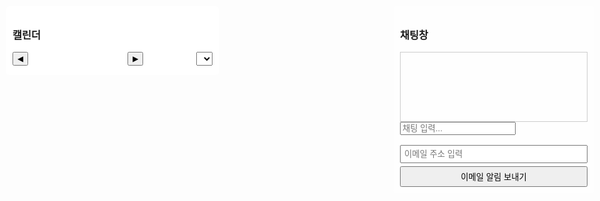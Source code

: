 
<!DOCTYPE html>
<html lang="ko">
<head>
  <meta charset="UTF-8" />
  <meta name="viewport" content="width=device-width, initial-scale=1.0"/>
  <title>3D 캐릭터 HUD 인터페이스 & 달력 & 이메일 알림</title>
  <style>
    body {
      margin: 0;
      font-family: Arial, sans-serif;
      overflow: hidden;
    }
    /* 오른쪽 HUD: 채팅창 + 이메일 알림 */
    #right-hud {
      position: absolute;
      top: 10px;
      right: 10px;
      padding: 10px;
      background: rgba(255,255,255,0.8);
      border-radius: 5px;
      z-index: 20;
      width: 300px;
    }
    /* 왼쪽 HUD: 달력 UI */
    #left-hud {
      position: absolute;
      top: 10px;
      left: 10px;
      padding: 10px;
      background: rgba(255,255,255,0.9);
      border-radius: 5px;
      z-index: 20;
      width: 320px;
      max-height: 90vh;
      overflow-y: auto;
    }
    /* 달력 UI 스타일 */
    #calendar-container { margin-top: 10px; }
    #calendar-header {
      display: flex;
      align-items: center;
      justify-content: space-between;
      margin-bottom: 5px;
    }
    #calendar-header button {
      padding: 2px 6px;
      font-size: 12px;
    }
    #month-year-label {
      font-weight: bold;
      font-size: 14px;
    }
    #year-select {
      font-size: 12px;
      padding: 2px;
      margin-left: 5px;
    }
    #calendar-grid {
      display: grid;
      grid-template-columns: repeat(7, 1fr);
      gap: 2px;
    }
    #calendar-grid div {
      border: 1px solid #ccc;
      min-height: 40px;
      font-size: 12px;
      padding: 2px;
      position: relative;
      cursor: pointer;
    }
    #calendar-grid div:hover {
      background: #f0f0f0;
    }
    .day-number {
      position: absolute;
      top: 2px;
      left: 2px;
      font-weight: bold;
    }
    .event {
      margin-top: 18px;
      font-size: 10px;
      color: #333;
      overflow: hidden;
      text-overflow: ellipsis;
      white-space: nowrap;
    }
    /* 채팅 로그 */
    #chat-log {
      height: 100px;
      overflow-y: scroll;
      border: 1px solid #ccc;
      padding: 5px;
      margin-top: 10px;
    }
    /* 3D 캔버스 */
    #canvas {
      position: absolute;
      width: 100%;
      height: 100%;
      z-index: 1;
    }
  </style>

  <!-- EmailJS 라이브러리 (프론트엔드에서 이메일 전송용) -->
  <script type="text/javascript" src="https://cdn.jsdelivr.net/npm/emailjs-com@3/dist/email.min.js"></script>
  <script type="text/javascript">
    // EmailJS 초기화 – (Public Key를 본인 것으로 교체)
    (function() {
      emailjs.init("3YFtNo1im0qkWpUDE"); 
    })();

    // 사용자가 입력한 이메일 주소로 알림 메일 전송 함수
    function sendEmailPush() {
      const userEmail = document.getElementById('user-email').value.trim();
      if (!userEmail) {
        alert("이메일 주소를 입력해주세요.");
        return;
      }
      const templateParams = {
        to_email: userEmail,
        subject: "푸시 알림",
        message: "이것은 프론트엔드에서 전송한 이메일 알림입니다."
      };
      // Service ID와 Template ID를 본인 값으로 교체
      emailjs.send("service_vrwj82e", "template_lmj9j1t", templateParams)
        .then(function(response) {
          alert("이메일이 전송되었습니다!");
        }, function(error) {
          alert("이메일 전송에 실패했습니다: " + JSON.stringify(error));
        });
    }
  </script>
</head>
<body>
  <!-- 오른쪽 HUD: 채팅창 및 이메일 알림 입력 -->
  <div id="right-hud">
    <h3>채팅창</h3>
    <div id="chat-log"></div>
    <input type="text" id="chat-input" placeholder="채팅 입력..." />
    <br/><br/>
    <!-- 이메일 알림 전송 입력 필드와 버튼 -->
    <input type="email" id="user-email" placeholder="이메일 주소 입력"
           style="width: 100%; padding: 5px; margin-bottom: 5px;" />
    <button onclick="sendEmailPush()" style="width: 100%; padding: 5px;">
      이메일 알림 보내기
    </button>
  </div>

  <!-- 왼쪽 HUD: 달력 UI -->
  <div id="left-hud">
    <h3>캘린더</h3>
    <div id="calendar-container">
      <div id="calendar-header">
        <button id="prev-month">◀</button>
        <span id="month-year-label"></span>
        <button id="next-month">▶</button>
        <select id="year-select"></select>
      </div>
      <div id="calendar-grid"></div>
    </div>
  </div>

  <!-- 3D 캔버스 -->
  <canvas id="canvas"></canvas>

  <!-- Three.js 라이브러리 -->
  <script src="https://cdnjs.cloudflare.com/ajax/libs/three.js/r134/three.min.js"></script>
  <script>
    /* ====================================
       3D 씬 설정 (캐릭터, 배경, 날씨 효과 등)
    ==================================== */
    let currentWeather = "";

    const scene = new THREE.Scene();
    const camera = new THREE.PerspectiveCamera(
      75,
      window.innerWidth / window.innerHeight,
      0.1,
      1000
    );
    const renderer = new THREE.WebGLRenderer({
      canvas: document.getElementById("canvas"),
      alpha: true
    });
    renderer.setSize(window.innerWidth, window.innerHeight);
    camera.position.set(5, 5, 10);
    camera.lookAt(0, 0, 0);

    const directionalLight = new THREE.DirectionalLight(0xffffff, 1);
    directionalLight.position.set(5, 10, 7).normalize();
    scene.add(directionalLight);
    scene.add(new THREE.AmbientLight(0x333333));

    // 태양 객체
    const sunMaterial = new THREE.MeshStandardMaterial({
      color: 0xffcc00,
      emissive: 0xff9900,
      transparent: true,
      opacity: 0
    });
    const sun = new THREE.Mesh(
      new THREE.SphereGeometry(1.5, 64, 64),
      sunMaterial
    );
    scene.add(sun);

    // 달 객체
    const moonMaterial = new THREE.MeshStandardMaterial({
      color: 0xcccccc,
      emissive: 0x222222,
      transparent: true,
      opacity: 1
    });
    const moon = new THREE.Mesh(
      new THREE.SphereGeometry(1.2, 64, 64),
      moonMaterial
    );
    scene.add(moon);

    // 별, 반딧불 생성
    const stars = [];
    const fireflies = [];
    for (let i = 0; i < 100; i++) {
      const star = new THREE.Mesh(
        new THREE.SphereGeometry(0.03, 8, 8),
        new THREE.MeshBasicMaterial({ color: 0xffffff })
      );
      star.position.set((Math.random() - 0.5) * 50, (Math.random() - 0.5) * 30, -10);
      scene.add(star);
      stars.push(star);
    }
    for (let i = 0; i < 30; i++) {
      const firefly = new THREE.Mesh(
        new THREE.SphereGeometry(0.05, 8, 8),
        new THREE.MeshBasicMaterial({ color: 0xffff99 })
      );
      firefly.position.set((Math.random() - 0.5) * 20, (Math.random() - 0.5) * 10, -5);
      scene.add(firefly);
      fireflies.push(firefly);
    }

    // 고해상도 콩크리트 바닥 (Y = -2)
    const floorGeometry = new THREE.PlaneGeometry(200, 200, 128, 128);
    const floorMaterial = new THREE.MeshStandardMaterial({
      color: 0x808080,
      roughness: 1,
      metalness: 0
    });
    const floor = new THREE.Mesh(floorGeometry, floorMaterial);
    floor.rotation.x = -Math.PI / 2;
    floor.position.y = -2;
    scene.add(floor);

    // 배경 그룹 (빌딩, 집, 가로등)
    const backgroundGroup = new THREE.Group();
    scene.add(backgroundGroup);

    function createBuilding(width, height, depth, color) {
      const geometry = new THREE.BoxGeometry(width, height, depth);
      const material = new THREE.MeshStandardMaterial({
        color: color,
        roughness: 0.7,
        metalness: 0.1
      });
      return new THREE.Mesh(geometry, material);
    }

    function createHouse(width, height, depth, baseColor, roofColor) {
      const houseGroup = new THREE.Group();
      const base = new THREE.Mesh(
        new THREE.BoxGeometry(width, height, depth),
        new THREE.MeshStandardMaterial({ color: baseColor, roughness: 0.8 })
      );
      base.position.y = -2 + height / 2;
      houseGroup.add(base);

      const roof = new THREE.Mesh(
        new THREE.ConeGeometry(width * 0.8, height * 0.6, 4),
        new THREE.MeshStandardMaterial({ color: roofColor, roughness: 0.8 })
      );
      roof.position.y = -2 + height + (height * 0.6) / 2;
      roof.rotation.y = Math.PI / 4;
      houseGroup.add(roof);

      return houseGroup;
    }

    // 빌딩 배치 (5열×2행)
    for (let i = 0; i < 10; i++) {
      const width = Math.random() * 2 + 2;
      const height = Math.random() * 10 + 10;
      const depth = Math.random() * 2 + 2;
      const building = createBuilding(width, height, depth, 0x555555);
      const col = i % 5;
      const row = Math.floor(i / 5);
      const x = -20 + col * 10;
      const z = -15 - row * 10;
      building.position.set(x, -2 + height / 2, z);
      backgroundGroup.add(building);
    }

    // 집 배치 (1행, 캐릭터 뒤쪽, Z = -5)
    for (let i = 0; i < 5; i++) {
      const width = Math.random() * 2 + 3;
      const height = Math.random() * 2 + 3;
      const depth = Math.random() * 2 + 3;
      const house = createHouse(width, height, depth, 0xa0522d, 0x8b0000);
      const x = -10 + i * 10;
      const z = -5;
      house.position.set(x, 0, z);
      backgroundGroup.add(house);
    }

    // 단일 가로등: 캐릭터 바로 옆에 배치
    function createStreetlight() {
      const lightGroup = new THREE.Group();
      const pole = new THREE.Mesh(
        new THREE.CylinderGeometry(0.1, 0.1, 4, 8),
        new THREE.MeshBasicMaterial({ color: 0x333333 })
      );
      pole.position.y = 2;
      lightGroup.add(pole);

      const lamp = new THREE.Mesh(
        new THREE.SphereGeometry(0.2, 8, 8),
        new THREE.MeshBasicMaterial({ color: 0xffcc00 })
      );
      lamp.position.y = 4.2;
      lightGroup.add(lamp);

      const lampLight = new THREE.PointLight(0xffcc00, 1, 10);
      lampLight.position.set(0, 4.2, 0);
      lightGroup.add(lampLight);

      return lightGroup;
    }
    const characterStreetlight = createStreetlight();
    characterStreetlight.position.set(1, -2, 0);
    scene.add(characterStreetlight);

    // 날씨 효과 – 비
    let rainGroup = new THREE.Group();
    scene.add(rainGroup);
    function initRain() {
      const rainCount = 1000;
      const rainGeometry = new THREE.BufferGeometry();
      const positions = new Float32Array(rainCount * 3);
      for (let i = 0; i < rainCount; i++) {
        positions[i * 3] = Math.random() * 100 - 50;
        positions[i * 3 + 1] = Math.random() * 50;
        positions[i * 3 + 2] = Math.random() * 100 - 50;
      }
      rainGeometry.setAttribute("position", new THREE.BufferAttribute(positions, 3));
      const rainMaterial = new THREE.PointsMaterial({
        color: 0xaaaaee,
        size: 0.1,
        transparent: true,
        opacity: 0.6
      });
      const rainParticles = new THREE.Points(rainGeometry, rainMaterial);
      rainGroup.add(rainParticles);
    }
    initRain();
    rainGroup.visible = false;

    // 날씨 효과 – 구름 (하나의 구름)
    let houseCloudGroup = new THREE.Group();
    function createHouseCloud() {
      const cloud = new THREE.Group();
      const cloudMat = new THREE.MeshLambertMaterial({
        color: 0xffffff,
        transparent: true,
        opacity: 0.9
      });
      const sphere1 = new THREE.Mesh(new THREE.SphereGeometry(2, 32, 32), cloudMat);
      sphere1.position.set(0, 0, 0);
      const sphere2 = new THREE.Mesh(new THREE.SphereGeometry(1.8, 32, 32), cloudMat);
      sphere2.position.set(2.2, 0.7, 0);
      const sphere3 = new THREE.Mesh(new THREE.SphereGeometry(2.1, 32, 32), cloudMat);
      sphere3.position.set(-2.2, 0.5, 0);
      cloud.add(sphere1, sphere2, sphere3);
      cloud.userData.initialPos = cloud.position.clone();
      return cloud;
    }
    const singleCloud = createHouseCloud();
    houseCloudGroup.add(singleCloud);
    houseCloudGroup.position.set(0, 5, -10);
    scene.add(houseCloudGroup);

    function updateHouseClouds() {
      singleCloud.position.x += 0.02;
      if (singleCloud.position.x > 5) {
        singleCloud.position.x = -5;
      }
    }

    // 날씨 효과 – 번개
    let lightningLight = new THREE.PointLight(0xffffff, 0, 500);
    lightningLight.position.set(0, 50, 0);
    scene.add(lightningLight);

    function updateWeatherEffects() {
      // 비
      if (currentWeather.indexOf("비") !== -1 || currentWeather.indexOf("소나기") !== -1) {
        rainGroup.visible = true;
      } else {
        rainGroup.visible = false;
      }
      // 구름
      if (currentWeather.indexOf("구름") !== -1) {
        houseCloudGroup.visible = true;
      } else {
        houseCloudGroup.visible = false;
      }
    }

    // 캐릭터 생성
    const characterGroup = new THREE.Group();
    const charBody = new THREE.Mesh(
      new THREE.BoxGeometry(1, 1.5, 0.5),
      new THREE.MeshStandardMaterial({ color: 0x00cc66 })
    );
    const head = new THREE.Mesh(
      new THREE.SphereGeometry(0.5, 32, 32),
      new THREE.MeshStandardMaterial({ color: 0xffcc66 })
    );
    head.position.y = 1.2;

    const eyeMat = new THREE.MeshBasicMaterial({ color: 0x000000 });
    const leftEye = new THREE.Mesh(new THREE.SphereGeometry(0.07, 16, 16), eyeMat);
    const rightEye = new THREE.Mesh(new THREE.SphereGeometry(0.07, 16, 16), eyeMat);
    leftEye.position.set(-0.2, 1.3, 0.45);
    rightEye.position.set(0.2, 1.3, 0.45);

    const mouth = new THREE.Mesh(
      new THREE.BoxGeometry(0.2, 0.05, 0.05),
      new THREE.MeshStandardMaterial({ color: 0xff3366 })
    );
    mouth.position.set(0, 1.1, 0.51);

    const leftBrow = new THREE.Mesh(new THREE.BoxGeometry(0.3, 0.05, 0.05), eyeMat);
    const rightBrow = new THREE.Mesh(new THREE.BoxGeometry(0.3, 0.05, 0.05), eyeMat);
    leftBrow.position.set(-0.2, 1.45, 0.45);
    rightBrow.position.set(0.2, 1.45, 0.45);

    const leftArm = new THREE.Mesh(new THREE.BoxGeometry(0.2, 1, 0.2), charBody.material);
    const rightArm = new THREE.Mesh(new THREE.BoxGeometry(0.2, 1, 0.2), charBody.material);
    leftArm.position.set(-0.7, 0.4, 0);
    rightArm.position.set(0.7, 0.4, 0);

    const legMat = new THREE.MeshStandardMaterial({ color: 0x3366cc });
    const leftLeg = new THREE.Mesh(new THREE.BoxGeometry(0.3, 1, 0.3), legMat);
    const rightLeg = new THREE.Mesh(new THREE.BoxGeometry(0.3, 1, 0.3), legMat);
    leftLeg.position.set(-0.35, -1, 0);
    rightLeg.position.set(0.35, -1, 0);

    characterGroup.add(
      charBody, head, leftEye, rightEye, mouth,
      leftBrow, rightBrow, leftArm, rightArm,
      leftLeg, rightLeg
    );
    characterGroup.position.y = -1;
    scene.add(characterGroup);

    const characterLight = new THREE.PointLight(0xffee88, 1, 15);
    scene.add(characterLight);

    /* ====================================
       채팅 관련 함수
    ==================================== */
    // 날씨 호출 (예시용 더미 함수)
    async function getWeather() {
      // 실제 API 연동이 없다면 임시 값 리턴
      return "맑음";
    }

    // 채팅 로그에 메시지 추가
    function appendToChatLog(message) {
      const chatLog = document.getElementById("chat-log");
      chatLog.innerHTML += "<div>" + message + "</div>";
      chatLog.scrollTop = chatLog.scrollHeight;
    }

    // 채팅 전송
    async function sendChat() {
      const inputEl = document.getElementById("chat-input");
      const input = inputEl.value.trim();
      let response = "";

      if (!input) return; // 빈 입력 처리

      const lowerInput = input.toLowerCase();

      if (lowerInput.includes("안녕")) {
        response = "안녕하세요, 주인님! 오늘 기분은 어떠세요?";
        // 팔 흔드는 모션 예시
        characterGroup.children[7].rotation.z = Math.PI / 4;
        setTimeout(() => {
          characterGroup.children[7].rotation.z = 0;
        }, 1000);
      }
      else if (lowerInput.includes("캐릭터 넌 누구야")) {
        response = "저는 당신의 개인 비서에요.";
      }
      else if (lowerInput.includes("일정")) {
        response = "캘린더는 좌측에서 확인하세요.";
      }
      else if (
        lowerInput.includes("날씨") &&
        (lowerInput.includes("알려") || lowerInput.includes("어때"))
      ) {
        const weather = await getWeather();
        response = `현재 날씨는 ${weather}입니다.`;
      }
      else if (lowerInput.includes("캐릭터 춤춰줘")) {
        response = "춤출게요!";
        const danceInterval = setInterval(() => {
          characterGroup.children[7].rotation.z = Math.sin(Date.now() * 0.01) * Math.PI / 4;
          head.rotation.y = Math.sin(Date.now() * 0.01) * Math.PI / 8;
        }, 50);
        setTimeout(() => {
          clearInterval(danceInterval);
          characterGroup.children[7].rotation.z = 0;
          head.rotation.y = 0;
        }, 3000);
      }
      else {
        response = "죄송해요, 잘 이해하지 못했어요. 다시 한 번 말씀해주시겠어요?";
      }

      // 입력과 응답을 채팅창에 출력
      appendToChatLog("사용자: " + input);
      appendToChatLog("캐릭터: " + response);

      // 입력창 초기화
      inputEl.value = "";
    }

    // 엔터키 입력 처리
    document.getElementById("chat-input").addEventListener("keydown", function(e) {
      if (e.key === "Enter") {
        sendChat();
      }
    });

    // 시간대별 자동 메시지
    setInterval(() => {
      const now = new Date();
      if (now.getHours() === 8 && now.getMinutes() === 0) {
        appendToChatLog("캐릭터: 주인님, 일어날 시간이에요!");
      } else if (now.getHours() === 12 && now.getMinutes() === 0) {
        appendToChatLog("캐릭터: 식사하실 시간이에요!");
      } else if (now.getHours() === 22 && now.getMinutes() === 0) {
        appendToChatLog("캐릭터: 주무실 시간이에요 zzzz");
      }
    }, 60000);

    /* ====================================
       애니메이션 루프 (3D 씬 업데이트)
    ==================================== */
    function animate() {
      requestAnimationFrame(animate);

      const now = new Date();
      const headWorldPos = new THREE.Vector3();
      head.getWorldPosition(headWorldPos);
      const orbitCenter = headWorldPos.clone().add(new THREE.Vector3(0, 2, 0));

      // 태양 / 달 움직임 (시간에 따라 위치 변화)
      const totalMin = now.getHours() * 60 + now.getMinutes();
      const angle = (totalMin / 1440) * Math.PI * 2;
      const radius = 3;

      // 태양
      const sunPos = new THREE.Vector3(
        orbitCenter.x + Math.cos(angle) * radius,
        orbitCenter.y + Math.sin(angle) * radius,
        orbitCenter.z
      );
      sun.position.copy(sunPos);

      // 달
      const moonAngle = angle + Math.PI;
      const moonPos = new THREE.Vector3(
        orbitCenter.x + Math.cos(moonAngle) * radius,
        orbitCenter.y + Math.sin(moonAngle) * radius,
        orbitCenter.z
      );
      moon.position.copy(moonPos);

      // 낮/밤 전환
      const t = now.getHours() + now.getMinutes() / 60;
      let sunOpacity = 0, moonOpacity = 0;
      if (t < 6) {
        sunOpacity = 0;
        moonOpacity = 1;
      } else if (t < 7) {
        let factor = (t - 6);
        sunOpacity = factor;
        moonOpacity = 1 - factor;
      } else if (t < 17) {
        sunOpacity = 1;
        moonOpacity = 0;
      } else if (t < 18) {
        let factor = (t - 17);
        sunOpacity = 1 - factor;
        moonOpacity = factor;
      } else {
        sunOpacity = 0;
        moonOpacity = 1;
      }
      sun.material.opacity = sunOpacity;
      moon.material.opacity = moonOpacity;

      const isDay = t >= 7 && t < 17;
      scene.background = new THREE.Color(isDay ? 0x87CEEB : 0x000033);
      stars.forEach((s) => (s.visible = !isDay));
      fireflies.forEach((f) => (f.visible = !isDay));

      // 캐릭터 옆 가로등: 낮에는 꺼지고, 밤에는 켜짐
      characterStreetlight.traverse((child) => {
        if (child instanceof THREE.PointLight) {
          child.intensity = isDay ? 0 : 1;
        }
      });
      characterLight.position.copy(characterGroup.position).add(new THREE.Vector3(0, 5, 0));
      characterLight.intensity = isDay ? 0 : 1;

      characterGroup.position.y = -1;
      characterGroup.rotation.x = 0;

      // 비 업데이트
      if (rainGroup.visible) {
        const rainPoints = rainGroup.children[0];
        const positions = rainPoints.geometry.attributes.position.array;
        for (let i = 0; i < positions.length; i += 3) {
          positions[i + 1] -= 0.5;
          if (positions[i + 1] < 0) {
            positions[i + 1] = Math.random() * 50 + 20;
          }
        }
        rainPoints.geometry.attributes.position.needsUpdate = true;
      }

      // 번개 효과
      if (
        currentWeather.indexOf("번개") !== -1 ||
        currentWeather.indexOf("뇌우") !== -1
      ) {
        if (Math.random() < 0.001) {
          lightningLight.intensity = 5;
          setTimeout(() => {
            lightningLight.intensity = 0;
          }, 100);
        }
      }

      // 구름 업데이트
      updateHouseClouds();

      // 캐릭터 옆 가로등 위치 (캐릭터 기준 x + 1)
      characterStreetlight.position.set(
        characterGroup.position.x + 1,
        -2,
        characterGroup.position.z
      );

      renderer.render(scene, camera);
    }
    animate();

    /* ====================================
       달력 UI
    ==================================== */
    let currentYear, currentMonth;
    function initCalendar() {
      const now = new Date();
      currentYear = now.getFullYear();
      currentMonth = now.getMonth();
      populateYearSelect();
      renderCalendar(currentYear, currentMonth);

      document.getElementById("prev-month").addEventListener("click", () => {
        currentMonth--;
        if (currentMonth < 0) {
          currentMonth = 11;
          currentYear--;
        }
        renderCalendar(currentYear, currentMonth);
      });

      document.getElementById("next-month").addEventListener("click", () => {
        currentMonth++;
        if (currentMonth > 11) {
          currentMonth = 0;
          currentYear++;
        }
        renderCalendar(currentYear, currentMonth);
      });

      document.getElementById("year-select").addEventListener("change", (e) => {
        currentYear = parseInt(e.target.value);
        renderCalendar(currentYear, currentMonth);
      });
    }

    function populateYearSelect() {
      const yearSelect = document.getElementById("year-select");
      yearSelect.innerHTML = "";
      for (let y = 2020; y <= 2070; y++) {
        const option = document.createElement("option");
        option.value = y;
        option.textContent = y;
        if (y === currentYear) option.selected = true;
        yearSelect.appendChild(option);
      }
    }

    function renderCalendar(year, month) {
      const monthNames = [
        "1월","2월","3월","4월","5월","6월","7월","8월","9월","10월","11월","12월"
      ];
      document.getElementById("month-year-label").textContent =
        `${year}년 ${monthNames[month]}`;

      const grid = document.getElementById("calendar-grid");
      grid.innerHTML = "";

      // 요일 헤더 추가
      const daysOfWeek = ["일","월","화","수","목","금","토"];
      daysOfWeek.forEach((day) => {
        const th = document.createElement("div");
        th.style.fontWeight = "bold";
        th.style.textAlign = "center";
        th.textContent = day;
        grid.appendChild(th);
      });

      const firstDay = new Date(year, month, 1).getDay();
      const daysInMonth = new Date(year, month + 1, 0).getDate();

      // 빈 칸
      for (let i = 0; i < firstDay; i++) {
        grid.appendChild(document.createElement("div"));
      }

      // 날짜 셀
      for (let d = 1; d <= daysInMonth; d++) {
        const cell = document.createElement("div");
        cell.innerHTML = `
          <div class="day-number">${d}</div>
          <div class="event" id="event-${year}-${month+1}-${d}"></div>
        `;
        cell.addEventListener("click", () => {
          const eventText = prompt(`${year}-${month+1}-${d} 일정 입력:`);
          if (eventText) {
            addEventToDay(`${year}-${month+1}-${d}`, eventText);
          }
        });
        grid.appendChild(cell);
      }
    }

    function addEventToDay(dateStr, eventText) {
      const eventDiv = document.getElementById(`event-${dateStr}`);
      if (eventDiv) {
        if (eventDiv.textContent) {
          eventDiv.textContent += "; " + eventText;
        } else {
          eventDiv.textContent = eventText;
        }
      }
    }

    window.addEventListener("load", () => {
      initCalendar();
      // 처음 로딩 시 인사 한마디
      appendToChatLog("캐릭터: 환영합니다! 무엇을 도와드릴까요?");
    });
  </script>
</body>
</html>
